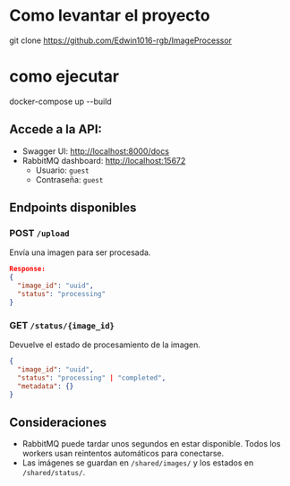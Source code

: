 # Como levantar el proyecto
git clone https://github.com/Edwin1016-rgb/ImageProcessor

# como ejecutar
docker-compose up --build

## Accede a la API:
   - Swagger UI: [http://localhost:8000/docs](http://localhost:8000/docs)
   - RabbitMQ dashboard: [http://localhost:15672](http://localhost:15672)
     - Usuario: `guest`
     - Contraseña: `guest`

##  Endpoints disponibles

### POST `/upload`
Envía una imagen para ser procesada.
```json
Response:
{
  "image_id": "uuid",
  "status": "processing"
}
```

### GET `/status/{image_id}`
Devuelve el estado de procesamiento de la imagen.
```json
{
  "image_id": "uuid",
  "status": "processing" | "completed",
  "metadata": {}
}
```
## Consideraciones

- RabbitMQ puede tardar unos segundos en estar disponible. Todos los workers usan reintentos automáticos para conectarse.
- Las imágenes se guardan en `/shared/images/` y los estados en `/shared/status/`.